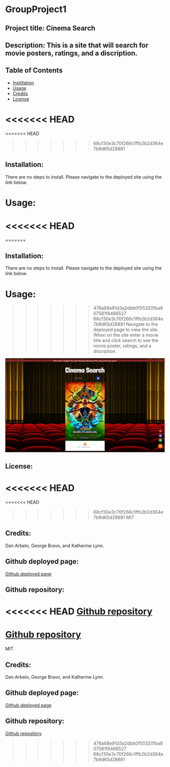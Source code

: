 # GroupProject1

## Project title: Cinema Search

## Description: This is a site that will search for movie posters, ratings, and a discription. 

## Table of Contents
* [Instillation](#installation)
* [Usage](#usage)
* [Credits](#credits)
* [License](#license)

<<<<<<< HEAD
=======
<<<<<<< HEAD
>>>>>>> 68cf30e3c70f266c1ffb2b2d364e7b9d65d28881
## Installation:
There are no steps to install. Please navigate to the deployed site using the link below.

# Usage: 
<<<<<<< HEAD
=======
=======

## Installation:

There are no steps to install. Please navigate to the deployed site using the link below.

# Usage: 

>>>>>>> 478a68e91d3a2dbb0f55320fba807581f8466527
>>>>>>> 68cf30e3c70f266c1ffb2b2d364e7b9d65d28881
Navigate to the deployed page to view the site. When on the site enter a movie title and click search to see the movie poster, ratings, and a discription. 

![Image of site](./Assets/Images/screenshot.png)

## License: 
<<<<<<< HEAD
=======
<<<<<<< HEAD
>>>>>>> 68cf30e3c70f266c1ffb2b2d364e7b9d65d28881
MIT 

## Credits: 
Dan Arbelo, George Bravo, and Katherine Lynn.

## Github deployed page: 
[Github deployed page]()

## Github repository: 
<<<<<<< HEAD
[Github repository](https://github.com/Govepitr/GroupProject1)
=======
[Github repository](https://github.com/Govepitr/GroupProject1)
=======

MIT 


## Credits: 

Dan Arbelo, George Bravo, and Katherine Lynn.

## Github deployed page: 

[Github deployed page]()

## Github repository: 

[Github repository](https://github.com/Govepitr/GroupProject1)
>>>>>>> 478a68e91d3a2dbb0f55320fba807581f8466527
>>>>>>> 68cf30e3c70f266c1ffb2b2d364e7b9d65d28881
